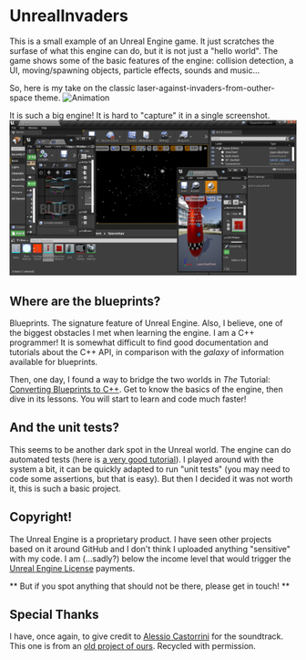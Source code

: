 # UnrealInvaders

This is a small example of an Unreal Engine game. It just scratches the surfase of what this engine can do, but it is not just a "hello world".
The game shows some of the basic features of the engine: collision detection, a UI, moving/spawning objects, particle effects, sounds and music...

So, here is my take on the classic laser-against-invaders-from-outher-space theme.
![Animation](https://github.com/stefanos-86/UnrealInvaders/blob/main/video.gif "Animation to show the game")

It is such a big engine! It is hard to "capture" it in a single screenshot.
![Development in Unreal](https://github.com/stefanos-86/UnrealInvaders/blob/main/unreal_panorama.png "This is how Unreal looks like on the surface.")


## Where are the blueprints?
Blueprints. The signature feature of Unreal Engine.
Also, I believe, one of the biggest obstacles I met when learning the engine. I am a C++ programmer!
It is somewhat difficult to find good documentation and tutorials about the C++ API, in comparison with the *galaxy* of information available for blueprints.

Then, one day, I found a way to bridge the two worlds in *The* Tutorial: [Converting Blueprints to C++](https://www.unrealengine.com/en-US/onlinelearning-courses/converting-blueprints-to-c).
Get to know the basics of the engine, then dive in its lessons. You will start to learn and code much faster!


## And the unit tests?
This seems to be another dark spot in the Unreal world.
The engine can do automated tests (here is [a very good tutorial](https://www.youtube.com/watch?v=f4LpDXjFgVQ)).
I played around with the system a bit, it can be quickly adapted to run "unit tests" (you may need to code some assertions, but that is easy).
But then I decided it was not worth it, this is such a basic project.


## Copyright!
The Unreal Engine is a proprietary product.
I have seen other projects based on it around GitHub and I don't think I uploaded anything "sensitive" with my code.
I am (...sadly?) below the income level that would trigger the [Unreal Engine License](https://www.unrealengine.com/en-US/eula/publishing) payments.

** But if you spot anything that should not be there, please get in touch! **

## Special Thanks
I have, once again, to give credit to [Alessio Castorrini](https://soundcloud.com/nora-kant) for the soundtrack.
This one is from an [old project of ours](https://sourceforge.net/projects/dspirates/). Recycled with permission.
